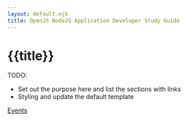 ```yaml
---
layout: default.njk
title: OpenJS NodeJS Application Developer Study Guide
---
```


# {{title}}

TODO:

- Set out the purpose here and list the sections with links
- Styling and update the default template


[Events](/events)